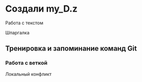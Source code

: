 # Создали my_D.z

Работа с текстом

Шпаргалка

## Тренировка и запоминание команд Git

### Работа с веткой

Локальный конфликт

